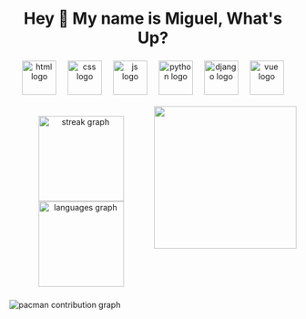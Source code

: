 <h1 align="center">Hey 👋 My name is Miguel, What's Up?</h1>

###

<div align="center">
  <img src="https://skillicons.dev/icons?i=html" height="60" alt="html logo"  />
  <img width="12" />
  <img src="https://skillicons.dev/icons?i=css" height="60" alt="css logo"  />
  <img width="12" />
  <img src="https://skillicons.dev/icons?i=js" height="60" alt="js logo"  />
  <img width="12" />
  <img src="https://skillicons.dev/icons?i=py" height="60" alt="python logo"  />
  <img width="12" />
  <img src="https://skillicons.dev/icons?i=django" height="60" alt="django logo"  />
  <img width="12" />
  <img src="https://skillicons.dev/icons?i=vue" height="60" alt="vue logo"  />
</div>
<br>
<div >
<img align="right" height="250" src="https://media1.giphy.com/media/v1.Y2lkPTc5MGI3NjExYmVpZjNydzFoMWljeHl6eHgxM2ZrbHN5ZWk1aHlidDVvN2kyMWlheCZlcD12MV9pbnRlcm5hbF9naWZfYnlfaWQmY3Q9Zw/a6pzK009rlCak/giphy.gif"  />
</div>
<br>
<div align="center">
  <img src="https://streak-stats.demolab.com?user=Miguel00Roza&locale=en&mode=daily&theme=dracula&hide_border=false&border_radius=5&order=3" height="150" alt="streak graph"/>
  <br>
  <img src="https://github-readme-stats.vercel.app/api/top-langs?username=miguel00roza&locale=en&hide_title=false&layout=compact&card_width=320&langs_count=6&theme=dracula&hide_border=false" height="150" alt="languages graph"/>
</div>
</div>

###

<picture>
  <source media="(prefers-color-scheme: dark)" srcset="https://raw.githubusercontent.com/maurodesouza/maurodesouza/output/pacman-contribution-graph-dark.svg">
  <source media="(prefers-color-scheme: light)" srcset="https://raw.githubusercontent.com/maurodesouza/maurodesouza/output/pacman-contribution-graph.svg">
  <img alt="pacman contribution graph" src="https://raw.githubusercontent.com/maurodesouza/maurodesouza/output/pacman-contribution-graph.svg">
</picture>

###


###

